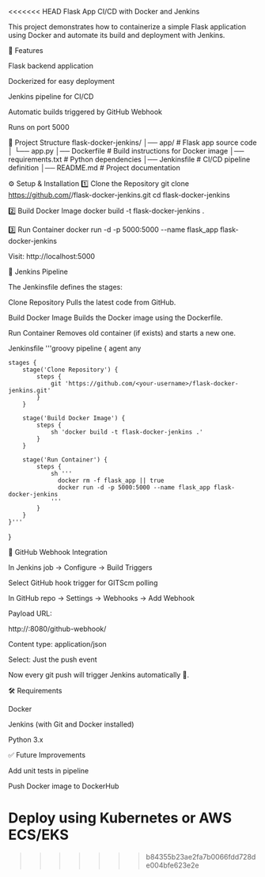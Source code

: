 <<<<<<< HEAD
Flask App CI/CD with Docker and Jenkins

This project demonstrates how to containerize a simple Flask application using Docker and automate its build and deployment with Jenkins.

🚀 Features

Flask backend application

Dockerized for easy deployment

Jenkins pipeline for CI/CD

Automatic builds triggered by GitHub Webhook

Runs on port 5000

📂 Project Structure
flask-docker-jenkins/
│── app/               # Flask app source code
│   └── app.py
│── Dockerfile         # Build instructions for Docker image
│── requirements.txt   # Python dependencies
│── Jenkinsfile        # CI/CD pipeline definition
│── README.md          # Project documentation

⚙️ Setup & Installation
1️⃣ Clone the Repository
git clone https://github.com/<your-username>/flask-docker-jenkins.git
cd flask-docker-jenkins

2️⃣ Build Docker Image
docker build -t flask-docker-jenkins .

3️⃣ Run Container
docker run -d -p 5000:5000 --name flask_app flask-docker-jenkins


Visit: http://localhost:5000

🔧 Jenkins Pipeline

The Jenkinsfile defines the stages:

Clone Repository
Pulls the latest code from GitHub.

Build Docker Image
Builds the Docker image using the Dockerfile.

Run Container
Removes old container (if exists) and starts a new one.

Jenkinsfile
'''groovy
pipeline {
    agent any

    stages {
        stage('Clone Repository') {
            steps {
                git 'https://github.com/<your-username>/flask-docker-jenkins.git'
            }
        }

        stage('Build Docker Image') {
            steps {
                sh 'docker build -t flask-docker-jenkins .'
            }
        }

        stage('Run Container') {
            steps {
                sh '''
                  docker rm -f flask_app || true
                  docker run -d -p 5000:5000 --name flask_app flask-docker-jenkins
                '''
            }
        }
    }'''
}

🔔 GitHub Webhook Integration

In Jenkins job → Configure → Build Triggers

Select GitHub hook trigger for GITScm polling

In GitHub repo → Settings → Webhooks → Add Webhook

Payload URL:

http://<jenkins-server-ip>:8080/github-webhook/


Content type: application/json

Select: Just the push event

Now every git push will trigger Jenkins automatically 🚀.

🛠️ Requirements

Docker

Jenkins (with Git and Docker installed)

Python 3.x

✅ Future Improvements

Add unit tests in pipeline

Push Docker image to DockerHub

Deploy using Kubernetes or AWS ECS/EKS
=======
>>>>>>> b84355b23ae2fa7b0066fdd728de004bfe623e2e

